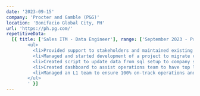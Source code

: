 ```yaml
---
date: '2023-09-15'
company: 'Procter and Gamble (P&G)'
location: 'Bonifacio Global City, PH'
url: 'https://ph.pg.com/'
repetitiveData:
  [{ title: ['Sales ITM - Data Engineer'], range: ['September 2023 - Present'], jobDescription: '
        <ul>
          <li>Provided support to stakeholders and maintained existing sales report (PowerBI, Excel)</li>
          <li>Managed and started development of a project to migrate current cloud storage setup to a data lake system while ensuring 100% data availability and data accuracy and saving around ~80% for one time setup and recurring cost. (Azure Databricks, Blob Storage Service, Azure Key Vault, PowerBI)</li>
          <li>Created script to update data from sql setup to company standard storage resulting to 10 mins of time savings per day. (Python)</li>
          <li>Created dashboard to assist operations team to have top level visibility of missing data in data lake, resulting in 5 mins of time savings per day. (PowerBI)</li>
          <li>Managed an L1 team to ensure 100% on-track operations and compliance for handling sensitive transactional data</li>
        </ul>
        ' }]
---
```











